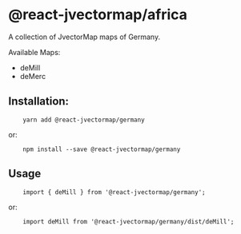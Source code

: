 # @react-jvectormap/africa

A collection of JvectorMap maps of Germany.

Available Maps:

- deMill
- deMerc

## Installation:

```
    yarn add @react-jvectormap/germany
```

or:

```
    npm install --save @react-jvectormap/germany
```

## Usage

```
    import { deMill } from '@react-jvectormap/germany';
```

or:

```
    import deMill from '@react-jvectormap/germany/dist/deMill';
```
